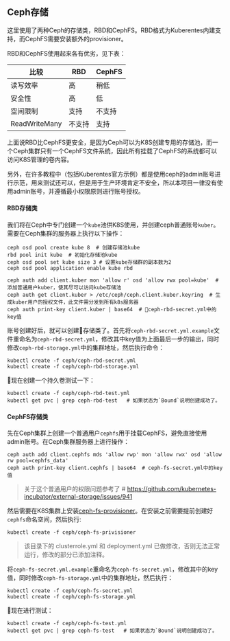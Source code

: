 ## Ceph存储

这里使用了两种Ceph的存储类，RBD和CephFS。RBD格式为Kuberentes内建支持，而CephFS需要安装额外的provisioner。

RBD和CephFS使用起来各有优劣，见下表：

|      比较    |    RBD    |  CephFS   |
|-------------|-----------|------------|
| 读写效率     |    高     |    稍低     |
|  安全性      |    高     |    低      |
|  空间限制    |   支持     |   不支持   |
| ReadWriteMany |  不支持  |    支持    |

上面说RBD比CephFS更安全，是因为Ceph可以为K8S创建专用的存储池，而一个Ceph集群只有一个CephFS文件系统，因此所有挂载了CephFS的系统都可以访问K8S管理的卷内容。

另外，在许多教程中（包括Kuberentes官方示例）都是使用ceph的admin账号进行示范，用来测试还可以，但是用于生产环境肯定不安全，所以本项目一律没有使用admin账号，并遵循最小权限原则进行账号授权。

#### RBD存储类

我们将在Ceph中专门创建一个`kube`池供K8S使用，并创建ceph普通账号`kuber`。需要在Ceph集群的服务器上执行以下操作：

```
ceph osd pool create kube 8  # 创建存储池kube
rbd pool init kube  # 初始化存储池kube
ceph osd pool set kube size 3 # 设置kube存储群的副本数为2
ceph osd pool application enable kube rbd

ceph auth add client.kuber mon 'allow r' osd 'allow rwx pool=kube'  # 添加普通用户kuber，使其尽可以访问kube存储池
ceph auth get client.kuber > /etc/ceph/ceph.client.kuber.keyring  # 生成kuber用户的授权文件，此文件需分发到所有k8s服务器
ceph auth print-key client.kuber | base64  # ceph-rbd-secret.yml中的key值
```

账号创建好后，就可以创建存储类了。首先将`ceph-rbd-secret.yml.example`文件重命名为`ceph-rbd-secret.yml`，修改其中key值为上面最后一步的输出，同时修改`ceph-rbd-storage.yml`中的集群地址，然后执行命令：

    kubectl create -f ceph/ceph-rbd-secret.yml
    kubectl create -f ceph/ceph-rbd-storage.yml

现在创建一个持久卷测试一下：

    kubectl create -f ceph/ceph-rbd-test.yml
    kubectl get pvc | grep ceph-rbd-test   # 如果状态为`Bound`说明创建成功了。

#### CephFS存储类

先在Ceph集群上创建一个普通用户`cephfs`用于挂载CephFS，避免直接使用admin账号。在Ceph集群服务器上进行操作：

    ceph auth add client.cephfs mds 'allow rwp' mon 'allow rwx' osd 'allow rw pool=cephfs_data'
    ceph auth print-key client.cephfs | base64  # ceph-fs-secret.yml中的key值

> 关于这个普通用户的权限问题参考了 # https://github.com/kubernetes-incubator/external-storage/issues/941

然后需要在K8S集群上安装[ceph-fs-provisioner](https://github.com/kubernetes-incubator/external-storage/tree/master/ceph/cephfs/)。在安装之前需要提前创建好`cephfs`命名空间，然后执行:

    kubectl create -f ceph/ceph-fs-privisioner

> 该目录下的 clusterrole.yml 和 deployment.yml 已做修改，否则无法正常运行，修改的部分已添加注释。

将`ceph-fs-secret.yml.example`重命名为`ceph-fs-secret.yml`，修改其中的key值，同时修改`ceph-fs-storage.yml`中的集群地址，然后执行：

    kubectl create -f ceph/ceph-fs-secret.yml
    kubectl create -f ceph/ceph-fs-storage.yml

现在进行测试：

    kubectl create -f ceph/ceph-fs-test.yml
    kubectl get pvc | grep ceph-fs-test   # 如果状态为`Bound`说明创建成功了。
